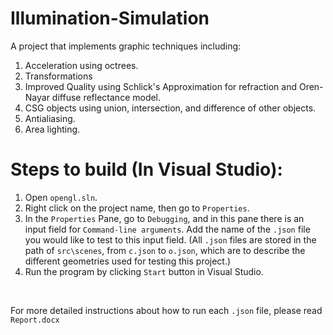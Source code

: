 # Illumination-Simulation
A project that implements graphic techniques including:
1. Acceleration using octrees.
2. Transformations
3. Improved Quality using Schlick's Approximation for refraction and Oren-Nayar diffuse reflectance model.
4. CSG objects using union, intersection, and difference of other objects.
5. Antialiasing.
6. Area lighting.

# Steps to build (In Visual Studio):
1. Open ```opengl.sln```. 
2. Right click on the project name, then go to ```Properties```. 
3. In the ```Properties``` Pane, go to ```Debugging```, and in this pane there is an input field for ```Command-line arguments```. Add the name of the ```.json``` file you would like to test to this input field. (All ```.json``` files are stored in the path of ```src\scenes```, from ```c.json``` to ```o.json```, which are to describe the different geometries used for testing this project.)
4. Run the program by clicking ```Start``` button in Visual Studio.
<br>

For more detailed instructions about how to run each ```.json``` file, please read ```Report.docx```

